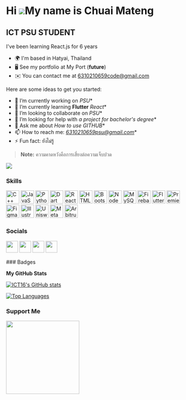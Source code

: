 Hi ![](https://user-images.githubusercontent.com/18350557/176309783-0785949b-9127-417c-8b55-ab5a4333674e.gif)My name is Chuai Mateng
====================================================================================================================================

ICT PSU STUDENT
-------

I've been learning React.js for 6 years

* 🌍  I'm based in Hatyai, Thailand
* 🖥️  See my portfolio at My Port (**future**)
* ✉️  You can contact me at [6310210659code@gmail.com](mailto:6310210659code@gmail.com)

Here are some ideas to get you started:

- 🔭 I’m currently working on *PSU**
- 🌱 I’m currently learning **Flutter** *React**
- 👯 I’m looking to collaborate on *PSU**
- 🤔 I’m looking for help with *a project for bachelor's degree**
- 💬 Ask me about *How to use GITHUB**
- 📫 How to reach me: *6310210659psu@gmail.com**
- ⚡ Fun fact: ยังไม่รู้

> **Note:** ความคาดหวังคือการเสี่ยงต่อความเจ็บปวด

<a href="https://www.twitter.com/MaXayb" target="_blank" rel="noreferrer"><img
src="https://img.shields.io/twitter/follow/MaXayb?logo=twitter&style=for-the-badge&color=ec4899&labelColor=1c1917"
/></a>
### Skills

<p align="left">
<a href="https://docs.microsoft.com/en-us/cpp/?view=msvc-170" target="_blank" rel="noreferrer"><img src="https://raw.githubusercontent.com/danielcranney/readme-generator/main/public/icons/skills/cplusplus-colored.svg" width="36" height="36" alt="C++" /></a>
<a href="https://developer.mozilla.org/en-US/docs/Web/JavaScript" target="_blank" rel="noreferrer"><img src="https://raw.githubusercontent.com/danielcranney/readme-generator/main/public/icons/skills/javascript-colored.svg" width="36" height="36" alt="JavaScript" /></a>
<a href="https://www.python.org/" target="_blank" rel="noreferrer"><img src="https://raw.githubusercontent.com/danielcranney/readme-generator/main/public/icons/skills/python-colored.svg" width="36" height="36" alt="Python" /></a>
<a href="https://dart.dev/" target="_blank" rel="noreferrer"><img src="https://raw.githubusercontent.com/danielcranney/readme-generator/main/public/icons/skills/dart-colored.svg" width="36" height="36" alt="Dart" /></a>
<a href="https://reactjs.org/" target="_blank" rel="noreferrer"><img src="https://raw.githubusercontent.com/danielcranney/readme-generator/main/public/icons/skills/react-colored.svg" width="36" height="36" alt="React" /></a>
<a href="https://developer.mozilla.org/en-US/docs/Glossary/HTML5" target="_blank" rel="noreferrer"><img src="https://raw.githubusercontent.com/danielcranney/readme-generator/main/public/icons/skills/html5-colored.svg" width="36" height="36" alt="HTML5" /></a>
<a href="https://getbootstrap.com/" target="_blank" rel="noreferrer"><img src="https://raw.githubusercontent.com/danielcranney/readme-generator/main/public/icons/skills/bootstrap-colored.svg" width="36" height="36" alt="Bootstrap" /></a>
<a href="https://nodejs.org/en/" target="_blank" rel="noreferrer"><img src="https://raw.githubusercontent.com/danielcranney/readme-generator/main/public/icons/skills/nodejs-colored.svg" width="36" height="36" alt="NodeJS" /></a>
<a href="https://www.mysql.com/" target="_blank" rel="noreferrer"><img src="https://raw.githubusercontent.com/danielcranney/readme-generator/main/public/icons/skills/mysql-colored.svg" width="36" height="36" alt="MySQL" /></a>
<a href="https://firebase.google.com/" target="_blank" rel="noreferrer"><img src="https://raw.githubusercontent.com/danielcranney/readme-generator/main/public/icons/skills/firebase-colored.svg" width="36" height="36" alt="Firebase" /></a>
<a href="https://flutter.dev/" target="_blank" rel="noreferrer"><img src="https://raw.githubusercontent.com/danielcranney/readme-generator/main/public/icons/skills/flutter-colored.svg" width="36" height="36" alt="Flutter" /></a>
<a href="https://www.adobe.com/uk/products/premiere.html" target="_blank" rel="noreferrer"><img src="https://raw.githubusercontent.com/danielcranney/readme-generator/main/public/icons/skills/premierepro-colored.svg" width="36" height="36" alt="Premiere Pro" /></a>
<a href="https://www.figma.com/" target="_blank" rel="noreferrer"><img src="https://raw.githubusercontent.com/danielcranney/readme-generator/main/public/icons/skills/figma-colored.svg" width="36" height="36" alt="Figma" /></a>
<a href="adobe.com/uk/products/illustrator.html" target="_blank" rel="noreferrer"><img src="https://raw.githubusercontent.com/danielcranney/readme-generator/main/public/icons/skills/illustrator-colored.svg" width="36" height="36" alt="Illustrator" /></a>
<a href="https://uniswap.org/" target="_blank" rel="noreferrer"><img src="https://raw.githubusercontent.com/danielcranney/readme-generator/main/public/icons/skills/uniswap-colored.svg" width="36" height="36" alt="Uniswap" /></a>
<a href="https://metamask.io/" target="_blank" rel="noreferrer"><img src="https://raw.githubusercontent.com/danielcranney/readme-generator/main/public/icons/skills/metamask-colored.svg" width="36" height="36" alt="MetaMask" /></a>
<a href="https://portal.arbitrum.one/" target="_blank" rel="noreferrer"><img src="https://raw.githubusercontent.com/danielcranney/readme-generator/main/public/icons/skills/arbitrum-colored.svg" width="36" height="36" alt="Arbitrum" /></a>
</p>

### Socials

<p align="left"> <a href="https://discord.com/users/jackbenjamin" target="_blank" rel="noreferrer"><img src="https://raw.githubusercontent.com/danielcranney/readme-generator/main/public/icons/socials/discord.svg" width="32" height="32" /></a> <a href="https://www.github.com/ICT16" target="_blank" rel="noreferrer"><img src="https://raw.githubusercontent.com/danielcranney/readme-generator/main/public/icons/socials/github.svg" width="32" height="32" /></a> <a href="http://www.instagram.com/meen.ict4" target="_blank" rel="noreferrer"><img src="https://raw.githubusercontent.com/danielcranney/readme-generator/main/public/icons/socials/instagram.svg" width="32" height="32" /></a> <a href="https://www.twitter.com/MaXayb" target="_blank" rel="noreferrer"><img src="https://raw.githubusercontent.com/danielcranney/readme-generator/main/public/icons/socials/twitter.svg" width="32" height="32" /></a></p>
### Badges

<b>My GitHub Stats</b>

<a href="http://www.github.com/ICT16"><img src="https://github-readme-stats.vercel.app/api?username=ICT16&show_icons=true&hide=&count_private=true&title_color=22c55e&text_color=ffffff&icon_color=ec4899&bg_color=1c1917&hide_border=true&show_icons=true" alt="ICT16's GitHub stats" /></a>

<a href="https://github.com/ICT16" align="left"><img src="https://github-readme-stats.vercel.app/api/top-langs/?username=ICT16&langs_count=10&title_color=22c55e&text_color=ffffff&icon_color=ec4899&bg_color=1c1917&hide_border=true&locale=en&custom_title=Top%20%Languages" alt="Top Languages" /></a>

### Support Me

<a href="https://www.buymeacoffee.com/JACKICT16"><img src="https://cdn.buymeacoffee.com/buttons/v2/default-yellow.png" width="200" /></a>




<!--
### Hi 👋 My name is Chuai Mateng (MEEN)

## ICT PSU STUDENT

I've been learning React.js 

- 🌍  I'm based in Hatyai, Thailand
- 🖥️  See my portfolio at My Port (**future**)

**JACKICT16/JackICT16** is a ✨ _special_ ✨ repository because its `README.md` (this file) appears on your GitHub profile.

Here are some ideas to get you started:

- 🔭 I’m currently working on **PSU**
- 🌱 I’m currently learning **Flutter** **React**
- 👯 I’m looking to collaborate on **PSU**
- 🤔 I’m looking for help with **a project for bachelor's degree**
- 💬 Ask me about **How to use GITHUB**
- 📫 How to reach me: **6310210659code@gmail.com**
- ⚡ Fun fact: ยังไม่รู้

> **Note:** ความคาดหวังคือการเสี่ยงต่อความเจ็บปวด
-->
